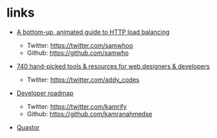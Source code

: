 # links

- [A bottom-up, animated guide to HTTP load balancing](https://samwho.dev/load-balancing/)
    - Twitter: https://twitter.com/samwhoo
    - Github: https://github.com/samwho


- [740 hand-picked tools & resources for web designers & developers](https://toolkit.addy.codes/)
    - Twitter: https://twitter.com/addy_codes

- [Developer roadmap](https://roadmap.sh/)
    - Twitter: https://twitter.com/kamrify
    - Github: https://github.com/kamranahmedse

- [Quastor](https://blog.quastor.org/)

